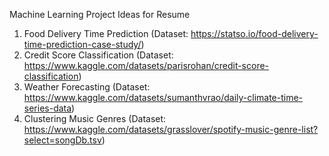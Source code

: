Machine Learning Project Ideas for Resume

1. Food Delivery Time Prediction (Dataset: https://statso.io/food-delivery-time-prediction-case-study/)
2. Credit Score Classification (Dataset: https://www.kaggle.com/datasets/parisrohan/credit-score-classification)
3. Weather Forecasting (Dataset: https://www.kaggle.com/datasets/sumanthvrao/daily-climate-time-series-data)
4. Clustering Music Genres (Dataset: https://www.kaggle.com/datasets/grasslover/spotify-music-genre-list?select=songDb.tsv)
